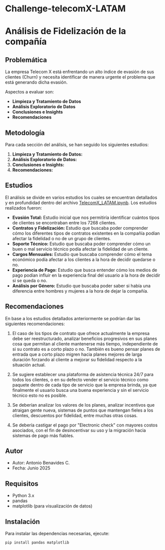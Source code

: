 # Challenge-telecomX-LATAM
# Análisis de Fidelización de la compañía


## Problemática

La empresa Telecom X está enfrentando un alto índice de evasión de sus clientes (Churn) y necesita identificar de manera urgente el problema que está generando dicha evasión. 

Aspectos a evaluar son:

- **Limpieza y Tratamiento de Datos**
- **Análisis Exploratorio de Datos**
- **Conclusiones e Insights**
- **Recomendaciones**

## Metodología

Para cada sección del análisis, se han seguido los siguientes estudios:

1. **Limpieza y Tratamiento de Datos:**
2. **Análisis Exploratorio de Datos:**
3. **Conclusiones e Insights:**
4. **Recomendaciones:**

## Estudios

El análisis se divide en varios estudios los cuales se encuentran detallados y en profundidad dentro del archivo [TelecomX_LATAM.ipynb](https://github.com/Antonio-B85/challenge-telecomX-LATAM/blob/main/TelecomX_LATAM.ipynb). Los estudios realizados fueron:

- **Evasión Total:** Estudio inicial que nos permitiría identificar cuántos tipos de clientes se encontraban entre los 7268 clientes.
- **Contratos y Fidelización:** Estudio que buscaba poder comprender cómo los diferentes tipos de contratos existentes en la compañía podían afectar la fidelidad o no de un grupo de clientes.
- **Soporte Técnico:** Estudio que buscaba poder comprender cómo un buen o mal servicio técnico podía afectar la fidelidad de un cliente.
- **Cargos Mensuales:** Estudio que buscaba comprender cómo el tema económico podía afectar a los clientes a la hora de decidir quedarse o no.
- **Experiencia de Pago:** Estudio que busca entender cómo los medios de pago podían influir en la experiencia final del usuario a la hora de decidir si se queda o no.
- **Análisis por Género:** Estudio que buscaba poder saber si había una diferencia entre hombres y mujeres a la hora de dejar la compañía.

## Recomendaciones

En base a los estudios detallados anteriormente se podrían dar las siguientes recomendaciones:

1. El caso de los tipos de contrato que ofrece actualmente la empresa debe ser reestructurado, analizar beneficios progresivos en sus planes cosa que permitan al cliente mantenerse más tiempo, independiente de si su contrato es a corto plazo o no. También es bueno pensar planes de entrada que a corto plazo migren hacia planes mejores de larga duración forzando al cliente a mejorar su fidelidad respecto a la situación actual.

2. Se sugiere establecer una plataforma de asistencia técnica 24/7 para todos los clientes, o en su defecto vender el servicio técnico como paquete dentro de cada tipo de servicio que la empresa brinda, ya que finalmente el usuario busca una buena experiencia y sin el servicio técnico esto no es posible.

3. Se deberían analizar los valores de los planes, analizar incentivos que atraigan gente nueva, sistemas de puntos que mantengan fieles a los clientes, descuentos por fidelidad, entre muchas otras cosas.

4. Se debería castigar el pago por "Electronic check" con mayores costos asociados, con el fin de desincentivar su uso y la migración hacia sistemas de pago más fiables.

## Autor

- Autor: Antonio Benavides C.
- Fecha: Junio 2025

## Requisitos

- Python 3.x  
- pandas  
- matplotlib (para visualización de datos)

## Instalación

Para instalar las dependencias necesarias, ejecute:

```bash
pip install pandas matplotlib

